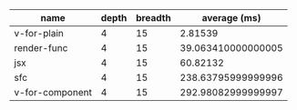 | name            | depth | breadth | average (ms)       |
| --------------- | ----- | ------- | ------------------ |
| v-for-plain     | 4     | 15      | 2.81539            |
| render-func     | 4     | 15      | 39.063410000000005 |
| jsx             | 4     | 15      | 60.82132           |
| sfc             | 4     | 15      | 238.63795999999996 |
| v-for-component | 4     | 15      | 292.98082999999997 |